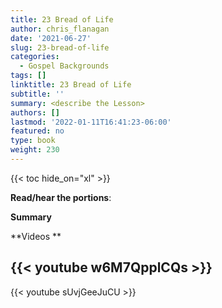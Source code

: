 ```yaml
---
title: 23 Bread of Life
author: chris_flanagan
date: '2021-06-27'
slug: 23-bread-of-life
categories:
  - Gospel Backgrounds
tags: []
linktitle: 23 Bread of Life
subtitle: ''
summary: <describe the Lesson>
authors: []
lastmod: '2022-01-11T16:41:23-06:00'
featured: no
type: book
weight: 230
---
```

{{< toc hide_on="xl" >}}

<script type="text/javascript">
  window.ESV_CROSSREF_OPTIONS = {
    body_background_color: 'D7E5F0',
    header_font_size: 10,
    body_font_size: 14,
    footer_font_size: 8,
    header_font_family: 'Arial',
    body_font_family: 'Times'
  };
</script>
<script src="https://static.esvmedia.org/crossref/crossref.min.js" type="text/javascript"></script> 

**Read/hear the portions**:


**Summary**

**Videos  **

{{< youtube w6M7QpplCQs >}}
----
{{< youtube sUvjGeeJuCU >}}